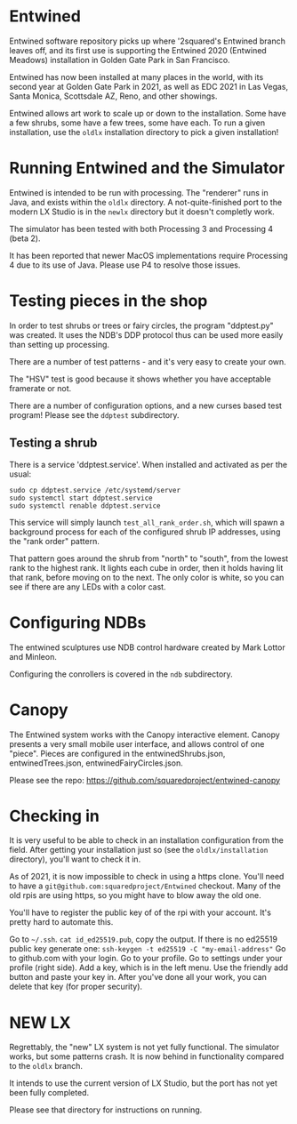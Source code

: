# Entwined

Entwined software repository picks up where '2squared's Entwined branch leaves off, and its first use is supporting the Entwined 2020 (Entwined Meadows) installation in Golden Gate Park in San Francisco.

Entwined has now been installed at many places in the world, with its second year at Golden Gate Park in
2021, as well as EDC 2021 in Las Vegas, Santa Monica, Scottsdale AZ, Reno, and other showings.

Entwined allows art work to scale up or down to the installation. Some have a few shrubs, some
have a few trees, some have each. To run a given installation, use the `oldlx` installation
directory to pick a given installation!

# Running Entwined and the Simulator

Entwined is intended to be run with processing. The "renderer" runs in Java,
and exists within the `oldlx` directory. A not-quite-finished port to the modern
LX Studio is in the `newlx` directory but it doesn't completly work.

The simulator has been tested with both Processing 3 and Processing 4 (beta 2).

It has been reported that newer MacOS implementations require Processing 4 due to its
use of Java. Please use P4 to resolve those issues.


# Testing pieces in the shop

In order to test shrubs or trees or fairy circles, the program "ddptest.py" was created.
It uses the NDB's DDP protocol thus can be used more easily than setting up processing.

There are a number of test patterns - and it's very easy to create your own.

The "HSV" test is good because it shows whether you have acceptable framerate or not.

There are a number of configuration options, and a new curses based test program! Please
see the `ddptest` subdirectory.

## Testing a shrub

There is a service 'ddptest.service'. When installed and activated as per the usual:
```
sudo cp ddptest.service /etc/systemd/server
sudo systemctl start ddptest.service
sudo systemctl renable ddptest.service
```

This service will simply launch `test_all_rank_order.sh`, which will spawn a background process for each of the configured shrub IP addresses, using the "rank order" pattern.

That pattern goes around the shrub from "north" to "south", from the lowest rank to the highest rank. It lights each cube in order, then it holds having lit that rank, before moving on to the next. The only color is white, so you can see if there are any LEDs
with a color cast.

# Configuring NDBs

The entwined sculptures use NDB control hardware created by Mark Lottor and Minleon.

Configuring the conrollers is covered in the `ndb` subdirectory.

# Canopy

The Entwined system works with the Canopy interactive element. Canopy presents
a very small mobile user interface, and allows control of one "piece". Pieces
are configured in the entwinedShrubs.json, entwinedTrees.json, entwinedFairyCircles.json.

Please see the repo: https://github.com/squaredproject/entwined-canopy

# Checking in

It is very useful to be able to check in an installation configuration from the field. After getting your installation just so (see the `oldlx/installation`
directory), you'll want to check it in.

As of 2021, it is now impossible to check in using a https clone. You'll need to have a `git@github.com:squaredproject/Entwined` checkout. Many of the old
rpis are using https, so you might have to blow away the old one.

You'll have to register the public key of of the rpi with your account. It's pretty hard to automate this.

Go to `~/.ssh`. `cat id_ed25519.pub`, copy the output.
If there is no ed25519 public key generate one: `ssh-keygen -t ed25519 -C "my-email-address"`
Go to github.com with your login. Go to your profile. Go to settings under your profile (right side). Add a key, which is in the left menu. Use the friendly add button and paste your key in. After you've done all your work, you can delete that key (for proper security).

# NEW LX

Regrettably, the "new" LX system is not yet fully functional. The simulator
works, but some patterns crash. It is now behind in functionality compared
to the `oldlx` branch.

It intends to use
the current version of LX Studio, but the port has not yet been fully completed.

Please see that directory for instructions on running.
